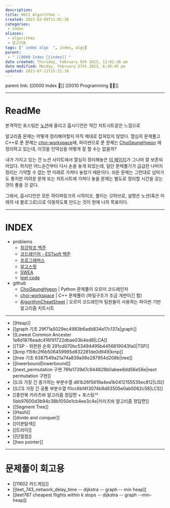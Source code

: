 ```yaml
---
description:
title: 0011 Algorithms ♾️
created: 2023-02-09T11:01:38
categories: 
 - index
aliases: 
 - algorithms
 - 알고리즘
tags: [" index algo  ", index, algo]
parent:
 - " [[0000 Index 🔗|index]] "
date created: Thursday, February 9th 2023, 11:01:38 am
date modified: Monday, February 27th 2023, 6:20:45 pm
updated: 2023-07-11T15:21:10
---
```

parent link: [[0000 Index 🔗]] [[0010 Programming 👩‍💻]] 

___
# ReadMe

본격적인 포스팅은 [노션](https://choiwheatley.notion.site/180a950a1d5d4144a89e0fa8c75ec0e8?v=bfeb6746135f434b94a0851d1d09e96a)에 올리고 옵시디언은 약간 치트시트같은 느낌으로

알고리즘 문제는 어떻게 정리해야할지 아직 제대로 잡혀있지 않았다. 열심히 문제풀고 C++로 푼 문제는 [choi-workspace](https://github.com/ChoiWheatley/choi-workspace)에, 파이썬으로 푼 문제는 [ChoiSeungHyeon](https://github.com/OrmiCodeRanger/ChoiSeunghyeon) 에 정리하고 있는데, 이것을 인덱싱을 어떻게 잘 할 수는 없을까?

내가 가지고 있는 건 노션 사이트에서 열심히 정리해놓은 [이 페이지](https://choiwheatley.notion.site/algo-26c08b5f469647c4b138435c32501b4f)가 그나마 잘 보존되어있다. 하지만 어느순간부터 다시 손을 놓게 되었는데, 일단 문제풀기가 급급한 나머지 정리는 기약할 수 없는 먼 미래로 가져다 놓았기 때문이다. 쉬운 문제는 그런대로 넘어가도 좋지만 어려운 문제 또는 치트시트에 가져다 놓을 문제는 별도로 정리할 시간을 갖는 것이 좋을 것 같다.

그래서, 옵시디언은 모든 하이퍼링크의 시작이오, 풀이는 깃허브로, 설명은 노션(혹은 미래의 내 블로그로)으로 이동하도록 만드는 것이 현재 나의 목표이다.


---
# INDEX
- problems
	- [최강박조 백준](https://www.acmicpc.net/group/5673)
	- [코드레인저 - ESTsoft 백준](https://www.acmicpc.net/group/17719)
	- [프로그래머스](https://school.programmers.co.kr/learn/challenges?order=recent)
	- [알고스팟](https://algospot.com)
	- [SWEA](https://swexpertacademy.com/main/main.do)
	- [leet code](https://leetcode.com)
- github
	- [ChoiSeungHyeon](https://github.com/OrmiCodeRanger/ChoiSeunghyeon) | Python 문제풀이 오르미 코드레인저 
	- [choi-workspace](https://github.com/ChoiWheatley/choi-workspace) | C++ 문제풀이 (파일구조가 조금 개판이긴 함)
	- [AlgorithmCheatSheet](https://github.com/OrmiCodeRanger/AlgorithmCheatSheet) | 오르미 코드레인저 팀원들이 사용하는 파이썬 기반 알고리즘 치트시트
---

- [[Heap]]
- [[graph 기초 29f71a5029ec4983b6adb834e17c137a|graph]]
- [[Lowest Common Ancester 1e6d1876eadc416f91722dbae03b4ed8|LCA]]
- [[TSP - 외판원 순회 291cd070bc53494495b4456819043fa0|TSP]]
- [[kmp f159c2f6b506459995d832281de0d949|kmp]]
- [[tree 기초 6387549a21a74a839a06e287954d208b|tree]]
- [[lowerbound|lowerbound]]
- [[next_permutation 구현 76fe1739d7c944828b0abee8dd56e58e|next permutation 구현]]
- [[LIS 가장 긴 증가하는 부분수열 d61b26f5619a4ea1b0412155535ec812|LIS]]
- [[LCS 가장 긴 공통 부분수열 f0cc6bf4f3074b9d93505e0ab5062c58|LCS]]
- [[종만북 카라츠바 알고리즘 정답편 + 포스팅ᄋ 5bb97600d3b94c38b1050e1cb4ee3c4e|카라츠바 알고리즘 정답편]]
- [[Segment Tree]]
- [[Hash]] 
- [[divide and conquer]]
- [[이분탐색]]
- [[트라이]]
- [[단절점]]
- [[two pointer]]

---
# 문제풀이 회고용
- [[11602 카드게임]] 
- [[leet_743_network_delay_time -- dijkstra -- graph -- min heap]]
- [[leet787 cheapest flights within k stops -- dijkstra -- graph --min-heap]]
